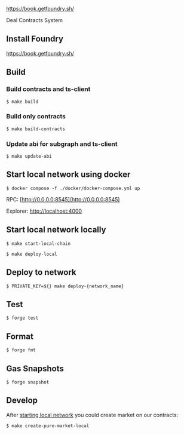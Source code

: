 https://book.getfoundry.sh/

Deal Contracts System

## Install Foundry

https://book.getfoundry.sh/

## Build

### Build contracts and ts-client

```shell
$ make build
```

### Build only contracts

```shell
$ make build-contracts
```

### Update abi for subgraph and ts-client

```shell
$ make update-abi
```

## Start local network using docker

```shell
$ docker compose -f ./docker/docker-compose.yml up
```

RPC: [http://0.0.0.0:8545](http://0.0.0.0:8545)

Explorer: [http://localhost:4000](http://localhost:4000)

## Start local network locally

```shell
$ make start-local-chain
```

```shell
$ make deploy-local
```

## Deploy to network

```shell
$ PRIVATE_KEY=${} make deploy-{network_name}
```

## Test

```shell
$ forge test
```

## Format

```shell
$ forge fmt
```

## Gas Snapshots

```shell
$ forge snapshot
```

## Develop
After [starting local network](#start-local-network-locally) you could create market on our contracts:

```shell
$ make create-pure-market-local
```
